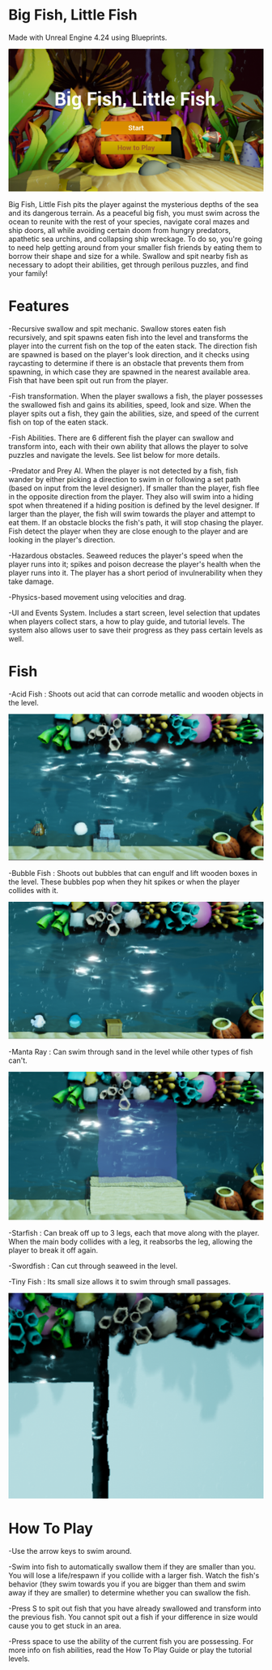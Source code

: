 # Big Fish, Little Fish
Made with Unreal Engine 4.24 using Blueprints.

![](Images/Title.png)

Big Fish, Little Fish pits the player against the mysterious depths of the sea and its dangerous terrain. As a peaceful big fish, you must swim across the ocean to reunite with the rest of your species, navigate coral mazes and ship doors, all while avoiding certain doom from hungry predators, apathetic sea urchins, and collapsing ship wreckage. To do so, you're going to need help getting around from your smaller fish friends by eating them to borrow their shape and size for a while. Swallow and spit nearby fish as necessary to adopt their abilities, get through perilous puzzles, and find your family!

# Features

-Recursive swallow and spit mechanic. Swallow stores eaten fish recursively, and spit spawns eaten fish into the level and transforms the player into the current fish on the top of the eaten stack. The direction fish are spawned is based on the player's look direction, and it checks using raycasting to determine if there is an obstacle that prevents them from spawning, in which case they are spawned in the nearest available area. Fish that have been spit out run from the player.

-Fish transformation. When the player swallows a fish, the player possesses the swallowed fish and gains its abilities, speed, look and size. When the player spits out a fish, they gain the abilities, size, and speed of the current fish on top of the eaten stack.

-Fish Abilities. There are 6 different fish the player can swallow and transform into, each with their own ability that allows the player to solve puzzles and navigate the levels. See list below for more details.

-Predator and Prey AI. When the player is not detected by a fish, fish wander by either picking a direction to swim in or following a set path (based on input from the level designer). If smaller than the player, fish flee in the opposite direction from the player. They also will swim into a hiding spot when threatened if a hiding position is defined by the level designer. If larger than the player, the fish will swim towards the player and attempt to eat them. If an obstacle blocks the fish's path, it will stop chasing the player. Fish detect the player when they are close enough to the player and are looking in the player's direction.

-Hazardous obstacles. Seaweed reduces the player's speed when the player runs into it; spikes and poison decrease the player's health when the player runs into it. The player has a short period of invulnerability when they take damage.

-Physics-based movement using velocities and drag.

-UI and Events System. Includes a start screen, level selection that updates when players collect stars, a how to play guide, and tutorial levels. The system also allows user to save their progress as they pass certain levels as well. 

# Fish

-Acid Fish : Shoots out acid that can corrode metallic and wooden objects in the level.

![](Images/Acidfish.png)

-Bubble Fish : Shoots out bubbles that can engulf and lift wooden boxes in the level. These bubbles pop when they hit spikes or when the player collides with it.

![](Images/Bubblefish.png)

-Manta Ray : Can swim through sand in the level while other types of fish can't.

![](Images/Mantaray.png)

-Starfish : Can break off up to 3 legs, each that move along with the player. When the main body collides with a leg, it reabsorbs the leg, allowing the player to break it off again.


-Swordfish : Can cut through seaweed in the level.


-Tiny Fish : Its small size allows it to swim through small passages.

![](Images/Tinyfish.png)

# How To Play

-Use the arrow keys to swim around.

-Swim into fish to automatically swallow them if they are smaller than you. You will lose a life/respawn if you collide with a larger fish. Watch the fish's behavior (they swim towards you if you are bigger than them and swim away if they are smaller) to determine whether you can swallow the fish. 

-Press S to spit out fish that you have already swallowed and transform into the previous fish. You cannot spit out a fish if your difference in size would cause you to get stuck in an area. 

-Press space to use the ability of the current fish you are possessing. For more info on fish abilities, read the How To Play Guide or play the tutorial levels.

